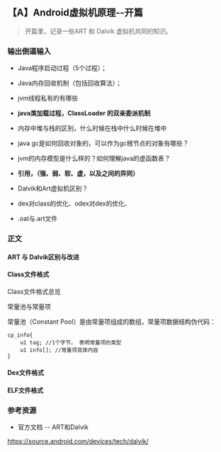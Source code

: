 ## 【A】Android虚拟机原理--开篇 

> 开篇里，记录一些ART 和 Dalvik 虚拟机共同的知识。
>
> 

### 输出倒逼输入

- Java程序启动过程（5个过程）；
- Java内存回收机制（包括回收算法）；
- jvm线程私有的有哪些

- **java类加载过程，ClassLoader 的双亲委派机制**
- 内存中堆与栈的区别，什么时候在栈中什么时候在堆中
- java gc是如何回收对象的，可以作为gc根节点的对象有哪些？
- jvm的内存模型是什么样的？如何理解java的虚函数表？
- **引用，（强、弱、软、虚，以及之间的异同）**
- Dalvik和Art虚拟机区别？
- dex对class的优化、odex对dex的优化、
- .oat与.art文件



### 正文

#### ART 与 Dalvik区别与改进





#### Class文件格式

Class文件格式总览

常量池与常量项

常量池（Constant Pool）是由常量项组成的数组，常量项数据结构伪代码：

```
cp_info{
	u1 tag; //1个字节， 表明常量项的类型
	u1 info[]; //常量项具体内容
}
```







#### Dex文件格式



#### ELF文件格式



#### 





### 参考资源

- 官方文档 -- ART和Dalvik

https://source.android.com/devices/tech/dalvik/
